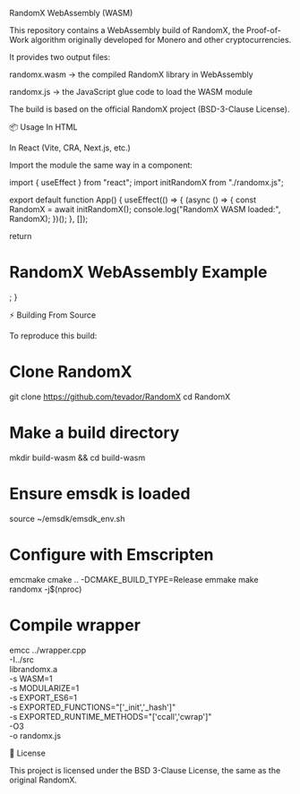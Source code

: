 RandomX WebAssembly (WASM)

This repository contains a WebAssembly build of RandomX, the Proof-of-Work algorithm originally developed for Monero and other cryptocurrencies.

It provides two output files:

randomx.wasm → the compiled RandomX library in WebAssembly

randomx.js → the JavaScript glue code to load the WASM module

The build is based on the official RandomX project (BSD-3-Clause License).

📦 Usage
In HTML
<script type="module">
  import initRandomX from './randomx.js';

  const run = async () => {
    const RandomX = await initRandomX();

    // Initialize with a key (seed)
    const key = new TextEncoder().encode("test-key");
    RandomX.ccall("init", null, ["array", "number"], [key, key.length]);

    // Hash input
    const input = new TextEncoder().encode("hello world");
    const outputPtr = RandomX._malloc(32);
    RandomX.ccall("hash", null, ["array", "number", "number"], [input, input.length, outputPtr]);

    // Copy result back into JS
    const result = new Uint8Array(RandomX.HEAPU8.buffer, outputPtr, 32);
    console.log("Hash:", Array.from(result).map(b => b.toString(16).padStart(2, "0")).join(""));

    RandomX._free(outputPtr);
  };

  run();
</script>

In React (Vite, CRA, Next.js, etc.)

Import the module the same way in a component:

import { useEffect } from "react";
import initRandomX from "./randomx.js";

export default function App() {
  useEffect(() => {
    (async () => {
      const RandomX = await initRandomX();
      console.log("RandomX WASM loaded:", RandomX);
    })();
  }, []);

  return <h1>RandomX WebAssembly Example</h1>;
}

⚡ Building From Source

To reproduce this build:

# Clone RandomX
git clone https://github.com/tevador/RandomX
cd RandomX

# Make a build directory
mkdir build-wasm && cd build-wasm

# Ensure emsdk is loaded
source ~/emsdk/emsdk_env.sh

# Configure with Emscripten
emcmake cmake .. -DCMAKE_BUILD_TYPE=Release
emmake make randomx -j$(nproc)

# Compile wrapper
emcc ../wrapper.cpp \
  -I../src \
  librandomx.a \
  -s WASM=1 \
  -s MODULARIZE=1 \
  -s EXPORT_ES6=1 \
  -s EXPORTED_FUNCTIONS="['_init','_hash']" \
  -s EXPORTED_RUNTIME_METHODS="['ccall','cwrap']" \
  -O3 \
  -o randomx.js

📜 License

This project is licensed under the BSD 3-Clause License, the same as the original RandomX.

